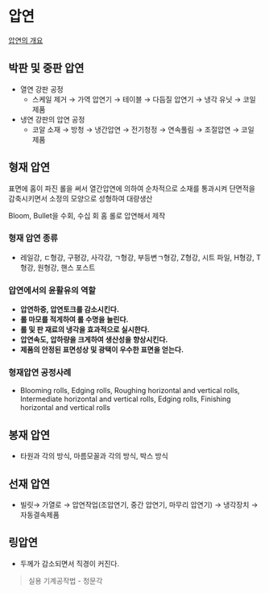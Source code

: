 # 압연

[압연의 개요](%E1%84%8B%E1%85%A1%E1%86%B8%E1%84%8B%E1%85%A7%E1%86%AB%E1%84%8B%E1%85%B4%20%E1%84%80%E1%85%A2%E1%84%8B%E1%85%AD%20dbdf4247ab804f1bab46940754abace2.md)

## 박판 및 중판 압연

- 열연 강판 공정
    - 스케일 제거 → 가역 압연기 → 테이블 → 다듬질 압연기 → 냉각 유닛 → 코일 제품
- 냉연 강판의 압연 공정
    - 코알 소재 → 방청 → 냉간압연 → 전기청정 → 연속풀림 → 조절압연 → 코일 제품

## 형재 압연

표면에 홈이 파진 롤을 써서 열간압연에 의하여 순차적으로 소재를 통과시켜 단면적을 감축시키면서 소정의 모양으로 성형하여 대량생산

Bloom,  Bullet을 수회, 수십 회 홈 롤로 압연해서 제작

### 형재 압연 종류

- 레일강, ㄷ형강, 구평강, 사각강, ㄱ형강, 부등변ㄱ형강,
Z형강, 시트 파일, H형강, T형강, 원형강, 핸스 포스트

### **압연에서의 윤활유의 역할**

- **압연하중, 압연토크를 감소시킨다.**
- **롤 마모를 적게하여 롤 수명을 늘린다.**
- **롤 및 판 재료의 냉각을 효과적으로 실시한다.**
- **압연속도, 압하량을 크게하여 생산성을 향상시킨다.**
- **제품의 안정된 표면성상 및 광택이 우수한 표면을 얻는다.**

### 형재압연 공정사례

- Blooming rolls, Edging rolls, Roughing horizontal and vertical rolls, Intermediate horizontal and vertical rolls, Edging rolls, Finishing horizontal and vertical rolls

## 봉재 압연

- 타원과 각의 방식, 마름모꼴과 각의 방식, 박스 방식

## 선재 압연

- 빌릿→ 가열로 → 압연작업(조압연기, 중간 압연기, 마무리 압연기) → 냉각장치 → 자동결속제품

## 링압연

- 두께가 감소되면서 직경이 커진다.

> 실용 기계공작법 - 청문각
>